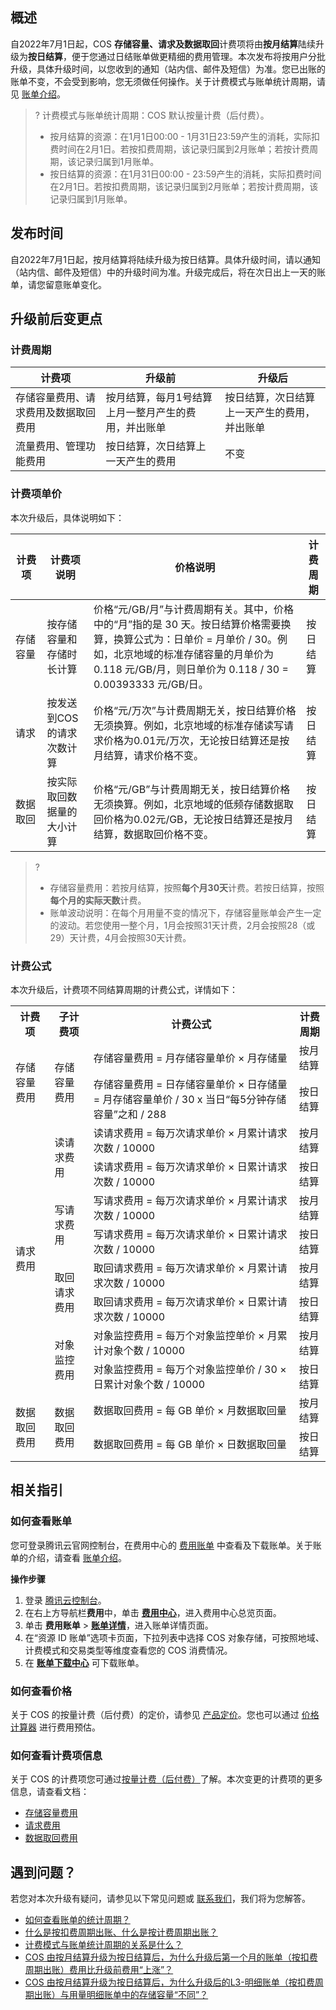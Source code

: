 ## 概述

自2022年7月1日起，COS **存储容量、请求及数据取回**计费项将由**按月结算**陆续升级为**按日结算**，便于您通过日结账单做更精细的费用管理。本次发布将按用户分批升级，具体升级时间，以您收到的通知（站内信、邮件及短信）为准。您已出账的账单不变，不会受到影响，您无须做任何操作。关于计费模式与账单统计周期，请见 [账单介绍](https://cloud.tencent.com/document/product/555/30250#.E8.AE.A1.E8.B4.B9.E6.A8.A1.E5.BC.8F.E4.B8.8E.E8.B4.A6.E5.8D.95.E7.BB.9F.E8.AE.A1.E5.91.A8.E6.9C.9F)。

>? 计费模式与账单统计周期：COS 默认按量计费（后付费）。
> - 按月结算的资源：在1月1日00:00 - 1月31日23:59产生的消耗，实际扣费时间在2月1日。若按扣费周期，该记录归属到2月账单；若按计费周期，该记录归属到1月账单。 
> - 按日结算的资源：在1月31日00:00 - 23:59产生的消耗，实际扣费时间在2月1日。若按扣费周期，该记录归属到2月账单；若按计费周期，该记录归属到1月账单。
> 

## 发布时间

自2022年7月1日起，按月结算将陆续升级为按日结算。具体升级时间，请以通知（站内信、邮件及短信）中的升级时间为准。升级完成后，将在次日出上一天的账单，请您留意账单变化。

## 升级前后变更点

### 计费周期

| 计费项                               | 升级前                          | 升级后                         |
| ------------------------------------ | ------------------------------- | ------------------------------ |
| 存储容量费用、请求费用及数据取回费用 | 按月结算，每月1号结算上月一整月产生的费用，并出账单 | 按日结算，次日结算上一天产生的费用，并出账单       |
| 流量费用、管理功能费用               | 按日结算，次日结算上一天产生的费用  | 不变   |


### 计费项单价

本次升级后，具体说明如下：

<table>
<thead>
<tr>
<th width="10%">计费项</th>
<th>计费项说明</th>
<th>价格说明</th>
<th>计费周期</th>
</tr>
</thead>
<tbody><tr>
<td>存储容量</td>
<td>按存储容量和存储时长计算</td>
<td>价格“元/GB/月”与计费周期有关。其中，价格中的“月”指的是 30 天。按日结算价格需要换算，换算公式为：日单价 = 月单价 / 30。例如，北京地域的标准存储容量的月单价为0.118 元/GB/月，则日单价为 0.118 / 30 = 0.00393333 元/GB/日。</td>
<td>按日结算</td>
</tr>
<tr>
<td>请求</td>
<td>按发送到COS的请求次数计算</td>
<td>价格“元/万次”与计费周期无关，按日结算价格无须换算。例如，北京地域的标准存储读写请求价格为0.01元/万次，无论按日结算还是按月结算，请求价格不变。</td>
<td>按日结算</td>
</tr>
<tr>
<td>数据取回</td>
<td>按实际取回数据量的大小计算</td>
<td>价格“元/GB”与计费周期无关，按日结算价格无须换算。例如，北京地域的低频存储数据取回价格为0.02元/GB，无论按日结算还是按月结算，数据取回价格不变。</td>
<td>按日结算</td>
</tr>
</tbody></table>

>?
>- 存储容量费用：若按月结算，按照**每个月30天**计费。若按日结算，按照**每个月的实际天数**计费。
>- 账单波动说明：在每个月用量不变的情况下，存储容量账单会产生一定的波动。若您使用一整个月，1月会按照31天计费，2月会按照28（或29）天计费，4月会按照30天计费。
>

### 计费公式

本次升级后，计费项不同结算周期的计费公式，详情如下：

<table>
   <tr>
      <th>计费项</th>
      <th>子计费项</th>
      <th>计费公式</th>
      <th>计费周期</th>
   </tr>
   <tr>
      <td rowspan=2>存储容量费用</td>
      <td rowspan=2>存储容量费用</td>
      <td>存储容量费用 = 月存储容量单价 × 月存储量</td>
      <td>按月结算</td>
   </tr>
   <tr>
      <td>存储容量费用 = 日存储容量单价 × 日存储量 = 月存储容量单价 / 30 x 当日“每5分钟存储容量”之和 / 288</td>
      <td>按日结算</td>
   </tr>
   <tr>
      <td rowspan=8>请求费用</td>
      <td rowspan=2>读请求费用</td>
      <td>读请求费用 = 每万次请求单价 × 月累计请求次数 / 10000</td>
      <td>按月结算</td>
   </tr>
   <tr>
      <td>读请求费用 = 每万次请求单价 × 日累计请求次数 / 10000</td>
      <td>按日结算</td>
   </tr>
   <tr>
      <td rowspan=2>写请求费用</td>
      <td>写请求费用 = 每万次请求单价 × 月累计请求次数 / 10000</td>
      <td>按月结算</td>
   </tr>
   <tr>
      <td>写请求费用 = 每万次请求单价 × 日累计请求次数 / 10000</td>
      <td>按日结算</td>
   </tr>
   <tr>
      <td rowspan=2>取回请求费用</td>
      <td>取回请求费用 = 每万次请求单价 × 月累计请求次数 / 10000</td>
      <td>按月结算</td>
   </tr>
   <tr>
      <td>取回请求费用 = 每万次请求单价 × 日累计请求次数 / 10000</td>
      <td>按日结算</td>
   </tr>
   <tr>
      <td rowspan=2>对象监控费用</td>
      <td>对象监控费用 = 每万个对象监控单价 × 月累计对象个数 / 10000</td>
      <td>按月结算</td>
   </tr>
   <tr>
      <td>对象监控费用 = 每万个对象监控单价 / 30 × 日累计对象个数 / 10000</td>
      <td>按日结算</td>
   </tr>
   <tr>
      <td rowspan=2>数据取回费用</td>
      <td rowspan=2>数据取回费用</td>
      <td>数据取回费用 = 每 GB 单价 × 月数据取回量</td>
      <td>按月结算</td>
   </tr>
   <tr>
      <td>数据取回费用 = 每 GB 单价 × 日数据取回量</td>
      <td>按日结算</td>
   </tr>
</table>

## 相关指引

### 如何查看账单

您可登录腾讯云官网控制台，在费用中心的 [费用账单](https://console.cloud.tencent.com/expense/bill/overview) 中查看及下载账单。关于账单的介绍，请查看 [账单介绍](https://cloud.tencent.com/document/product/555/30250#.E8.AE.A1.E8.B4.B9.E6.A8.A1.E5.BC.8F.E4.B8.8E.E8.B4.A6.E5.8D.95.E7.BB.9F.E8.AE.A1.E5.91.A8.E6.9C.9F)。

**操作步骤**

1. 登录 [腾讯云控制台](https://console.cloud.tencent.com/)。
2. 在右上方导航栏**费用**中，单击 **[费用中心](https://console.cloud.tencent.com/expense)**，进入费用中心总览页面。
3. 单击 **费用账单** > **[账单详情](https://console.cloud.tencent.com/expense/bill/summary)**，进入账单详情页面。
4. 在“资源 ID 账单”选项卡页面，下拉列表中选择 COS 对象存储，可按照地域、计费模式和交易类型等维度查看您的 COS 消费情况。
5. 在 **[账单下载中心](https://console.cloud.tencent.com/expense/bill/downloadCenter)** 可下载账单。

### 如何查看价格

关于 COS 的按量计费（后付费）的定价，请参见 [产品定价](https://buy.cloud.tencent.com/price/cos)。您也可以通过 [价格计算器](https://buy.cloud.tencent.com/price/cos/calculator) 进行费用预估。

### 如何查看计费项信息

关于 COS 的计费项您可通过[按量计费（后付费）](https://cloud.tencent.com/document/product/436/36522)了解。本次变更的计费项的更多信息，请查看文档：
- [存储容量费用](https://cloud.tencent.com/document/product/436/53482)
- [请求费用](https://cloud.tencent.com/document/product/436/53861)
- [数据取回费用](https://cloud.tencent.com/document/product/436/53862)


## 遇到问题？

若您对本次升级有疑问，请参见以下常见问题或 [联系我们](https://cloud.tencent.com/document/product/436/37708)，我们将为您解答。

- [如何查看账单的统计周期？]()
- [什么是按扣费周期出账、什么是按计费周期出账？]()
- [计费模式与账单统计周期的关系是什么？]()
- [COS 由按月结算升级为按日结算后，为什么升级后第一个月的账单（按扣费周期出账）费用比升级前费用“上涨”？]()
- [COS 由按月结算升级为按日结算后，为什么升级后的L3-明细账单（按扣费周期出账）与用量明细账单中的存储容量“不同”？]()


